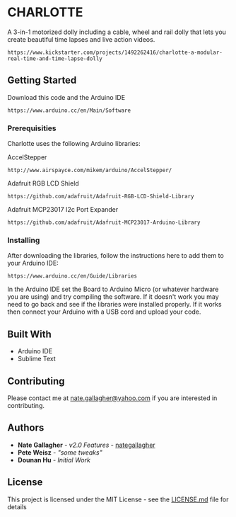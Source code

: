 # CHARLOTTE

A 3-in-1 motorized dolly including a cable, wheel and rail dolly that lets you create beautiful time lapses and live action videos.

	https://www.kickstarter.com/projects/1492262416/charlotte-a-modular-real-time-and-time-lapse-dolly

## Getting Started

Download this code and the Arduino IDE

	https://www.arduino.cc/en/Main/Software

### Prerequisities

Charlotte uses the following Arduino libraries:

AccelStepper

	http://www.airspayce.com/mikem/arduino/AccelStepper/

Adafruit RGB LCD Shield

	https://github.com/adafruit/Adafruit-RGB-LCD-Shield-Library

Adafruit MCP23017 I2c Port Expander

	https://github.com/adafruit/Adafruit-MCP23017-Arduino-Library



### Installing

After downloading the libraries, follow the instructions here to add them to your Arduino IDE:

	https://www.arduino.cc/en/Guide/Libraries

In the Arduino IDE set the Board to Arduino Micro (or whatever hardware you are using) and try compiling the software. If it doesn't work you may need to go back and see if the libraries were installed properly. If it works then connect your Arduino with a USB cord and upload your code.

## Built With

* Arduino IDE
* Sublime Text

## Contributing

Please contact me at nate.gallagher@yahoo.com if you are interested in contributing.

## Authors

* **Nate Gallagher** - *v2.0 Features* - [nategallagher](https://github.com/nategallagher)
* **Pete Weisz** - *"some tweaks"*
* **Dounan Hu** - *Initial Work*

## License

This project is licensed under the MIT License - see the [LICENSE.md](LICENSE.md) file for details


